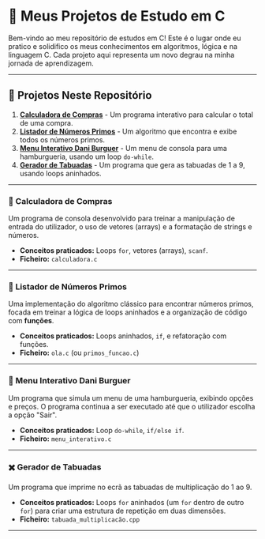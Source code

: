 # 🚀 Meus Projetos de Estudo em C

Bem-vindo ao meu repositório de estudos em C! Este é o lugar onde eu pratico e solidifico os meus conhecimentos em algoritmos, lógica e na linguagem C. Cada projeto aqui representa um novo degrau na minha jornada de aprendizagem.

---

## 📂 Projetos Neste Repositório

1.  **[Calculadora de Compras](#-calculadora-de-compras)** - Um programa interativo para calcular o total de uma compra.
2.  **[Listador de Números Primos](#-listador-de-números-primos)** - Um algoritmo que encontra e exibe todos os números primos.
3.  **[Menu Interativo Dani Burguer](#-menu-interativo-dani-burguer)** - Um menu de consola para uma hamburgueria, usando um loop `do-while`.
4.  **[Gerador de Tabuadas](#-gerador-de-tabuadas)** - Um programa que gera as tabuadas de 1 a 9, usando loops aninhados.

---

### 🛒 Calculadora de Compras

Um programa de consola desenvolvido para treinar a manipulação de entrada do utilizador, o uso de vetores (arrays) e a formatação de strings e números.

* **Conceitos praticados:** Loops `for`, vetores (arrays), `scanf`.
* **Ficheiro:** `calculadora.c`

---

### 🔢 Listador de Números Primos

Uma implementação do algoritmo clássico para encontrar números primos, focada em treinar a lógica de loops aninhados e a organização de código com **funções**.

* **Conceitos praticados:** Loops aninhados, `if`, e refatoração com funções.
* **Ficheiro:** `ola.c` (ou `primos_funcao.c`)

---

### 🍔 Menu Interativo Dani Burguer

Um programa que simula um menu de uma hamburgueria, exibindo opções e preços. O programa continua a ser executado até que o utilizador escolha a opção "Sair".

* **Conceitos praticados:** Loop `do-while`, `if/else if`.
* **Ficheiro:** `menu_interativo.c`

---

### ✖️ Gerador de Tabuadas

Um programa que imprime no ecrã as tabuadas de multiplicação do 1 ao 9.

* **Conceitos praticados:** Loops `for` aninhados (um `for` dentro de outro `for`) para criar uma estrutura de repetição em duas dimensões.
* **Ficheiro:** `tabuada_multiplicacão.cpp`

---
